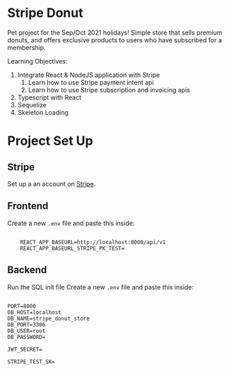 # Stripe Donut

Pet project for the Sep/Oct 2021 holidays! Simple store that sells premium donuts, and offers exclusive products to users who have subscribed for a membership.

Learning Objectives:
1. Integrate React & NodeJS application with Stripe
    1. Learn how to use Stripe payment intent api
    2. Learn how to use Stripe subscription and invoicing apis
2. Typescript with React
3. Sequelize
4. Skeleton Loading

# Project Set Up

## Stripe

Set up a an account on [Stripe](https://stripe.com/en-sg).

## Frontend

Create a new `.env` file and paste this inside:

```

    REACT_APP_BASEURL=http://localhost:8000/api/v1
    REACT_APP_BASEURL_STRIPE_PK_TEST=
```

## Backend

Run the SQL init file
Create a new `.env` file and paste this inside:

```

PORT=8000
DB_HOST=localhost
DB_NAME=stripe_donut_store
DB_PORT=3306
DB_USER=root
DB_PASSWORD=

JWT_SECRET=

STRIPE_TEST_SK=

```